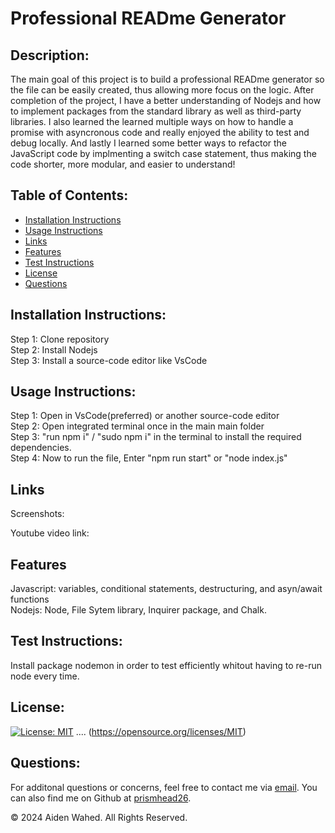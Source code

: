 # Professional READme Generator

  ## Description:
  The main goal of this project is to build a professional READme generator so the file can be easily created, thus allowing more focus on the logic.
  After completion of the project, I have a better understanding of Nodejs and how to implement packages from the standard library as well as third-party libraries. I also learned the learned multiple ways on how to handle a promise with asyncronous code and really enjoyed the ability to test and debug locally. And lastly I learned some better ways to refactor the JavaScript code by implmenting a switch case statement, thus making the code shorter, more modular, and easier to understand!
  
  ## Table of Contents:
  - [Installation Instructions](#Installation-Instructions)
  - [Usage Instructions](#Usage-Instructions)
  - [Links](#Links)
  - [Features](#Features)
  - [Test Instructions](#Test-Instructions)
  - [License](#License)
  - [Questions](#Questions)

  ## Installation Instructions:
  Step 1: Clone repository
  <br>
  Step 2: Install Nodejs
  <br>
  Step 3: Install a source-code editor like VsCode

  ## Usage Instructions:
  Step 1: Open in VsCode(preferred) or another source-code editor 
  <br>
  Step 2: Open integrated terminal once in the main main folder
  <br>
  Step 3: "run npm i" / "sudo npm i" in the terminal to install the required dependencies.
  <br>
  Step 4: Now to run the file, Enter "npm run start" or "node index.js"

  ## Links
  Screenshots:

  Youtube video link:

  ## Features
  Javascript: variables, conditional statements, destructuring, and asyn/await functions 
  <br>
  Nodejs: Node, File Sytem library, Inquirer package, and Chalk.
  
  ## Test Instructions:
  Install package nodemon in order to test efficiently whitout having to re-run node every time.
  
  ## License:
  
  [![License: MIT](https://img.shields.io/badge/License-MIT-yellow.svg)](https://opensource.org/licenses/MIT) .... 
  (https://opensource.org/licenses/MIT)
  
  ## Questions:
  For additonal questions or concerns, feel free to contact me via [email](http://prismhead26@gmail.com). 
  You can also find me on Github at [prismhead26](https://github.com/prismhead26).
  
  © 2024 Aiden Wahed. All Rights Reserved.